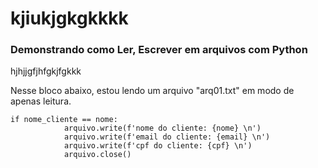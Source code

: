 # kjiukjgkgkkkk
### Demonstrando como Ler, Escrever em arquivos com Python<br>
hjhjjgfjhfgkjfgkkk

Nesse bloco abaixo, estou lendo um arquivo "arq01.txt" em modo de apenas leitura.
```
if nome_cliente == nome:
            arquivo.write(f'nome do cliente: {nome} \n')
            arquivo.write(f'email do cliente: {email} \n')
            arquivo.write(f'cpf do cliente: {cpf} \n')                     
            arquivo.close()
```
